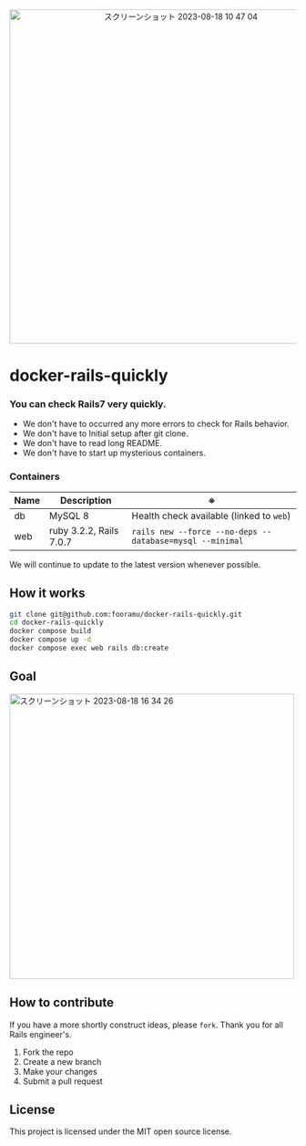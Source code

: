 
<div align="center">
  <img width="586" alt="スクリーンショット 2023-08-18 10 47 04" src="https://github.com/fooramu/docker-rails-quickly/assets/434513/94cd06e1-27d7-4b4a-9941-f392e730f966">
</div>

# docker-rails-quickly

### You can check Rails7 very quickly.

- We don't have to occurred any more errors to check for Rails behavior.
- We don't have to Initial setup after git clone.
- We don't have to read long README.
- We don't have to start up mysterious containers.

### Containers

Name | Description | ※
--- | --- | ---
db | MySQL 8 | Health check available (linked to `web`)
web | ruby 3.2.2, Rails 7.0.7 | `rails new --force --no-deps --database=mysql --minimal`

We will continue to update to the latest version whenever possible.

## How it works

```bash
git clone git@github.com:fooramu/docker-rails-quickly.git
cd docker-rails-quickly
docker compose build
docker compose up -d
docker compose exec web rails db:create
```

## Goal

<img width="500" alt="スクリーンショット 2023-08-18 16 34 26" src="https://github.com/fooramu/docker-rails-quickly/assets/434513/8f5bedde-e384-42af-8eeb-04808389ee2a">

## How to contribute

If you have a more shortly construct ideas, please `fork`.
Thank you for all Rails engineer's.

1. Fork the repo
2. Create a new branch
3. Make your changes
4. Submit a pull request

## License

This project is licensed under the MIT open source license.
